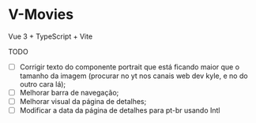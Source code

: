 # V-Movies

Vue 3 + TypeScript + Vite

TODO

- [ ] Corrigir texto do componente portrait que está ficando maior que o tamanho da imagem (procurar no yt nos canais web dev kyle, e no do outro cara lá);
- [ ] Melhorar barra de navegação;
- [ ] Melhorar visual da página de detalhes;
- [ ] Modificar a data da página de detalhes para pt-br usando Intl